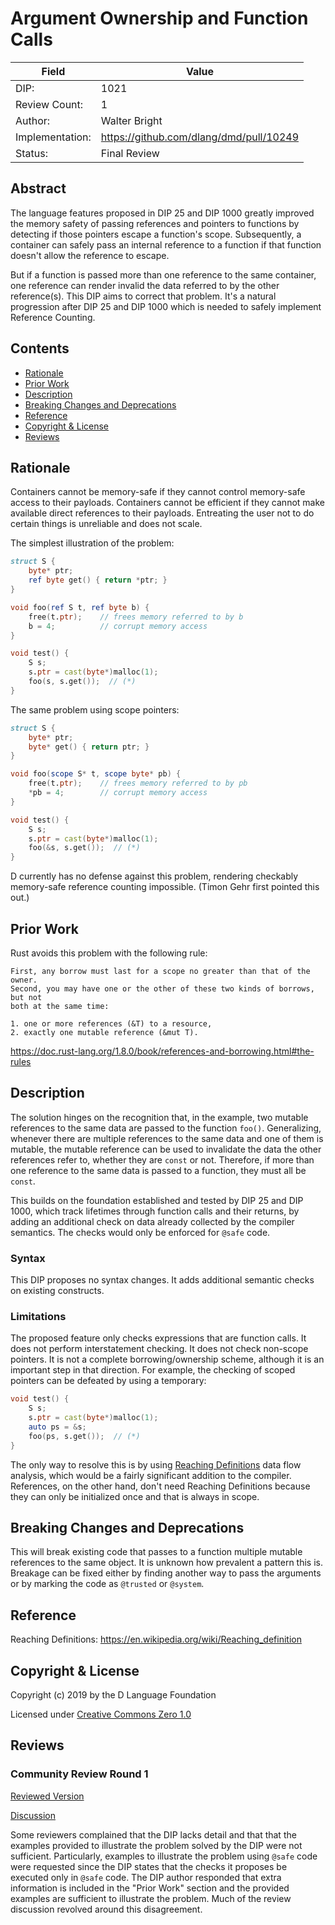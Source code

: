 # Argument Ownership and Function Calls


| Field           | Value                                                           |
|-----------------|-----------------------------------------------------------------|
| DIP:            | 1021                                                            |
| Review Count:   | 1                                                               |
| Author:         | Walter Bright                                                   |
| Implementation: | https://github.com/dlang/dmd/pull/10249                         |
| Status:         | Final Review                                                    |


## Abstract

The language features proposed in DIP 25 and DIP 1000 greatly improved the memory safety of passing
references and pointers to functions by detecting if those
pointers escape a function's scope. Subsequently, a container
can safely pass an internal reference to a function if that
function doesn't allow the reference to escape.

But if a function is passed more than one reference to the same container,
one reference can render invalid the data referred to by the other reference(s).
This DIP aims to correct that problem. It's a natural progression after
DIP 25 and DIP 1000 which is needed to safely implement Reference Counting.

## Contents
* [Rationale](#rationale)
* [Prior Work](#prior-work)
* [Description](#description)
* [Breaking Changes and Deprecations](#breaking-changes-and-deprecations)
* [Reference](#reference)
* [Copyright & License](#copyright--license)
* [Reviews](#reviews)

## Rationale

Containers cannot be memory-safe if they cannot control memory-safe
access to their payloads. Containers cannot be efficient if they cannot
make available direct references to their payloads. Entreating the user
not to do certain things is unreliable and does not scale.

The simplest illustration of the problem:

```d
struct S {
    byte* ptr;
    ref byte get() { return *ptr; }
}

void foo(ref S t, ref byte b) {
    free(t.ptr);    // frees memory referred to by b
    b = 4;          // corrupt memory access
}

void test() {
    S s;
    s.ptr = cast(byte*)malloc(1);
    foo(s, s.get());  // (*)
}
```
The same problem using scope pointers:
```d
struct S {
    byte* ptr;
    byte* get() { return ptr; }
}

void foo(scope S* t, scope byte* pb) {
    free(t.ptr);    // frees memory referred to by pb
    *pb = 4;        // corrupt memory access
}

void test() {
    S s;
    s.ptr = cast(byte*)malloc(1);
    foo(&s, s.get());  // (*)
}
```

D currently has no defense against this problem, rendering checkably memory-safe
reference counting impossible. (Timon Gehr first pointed this out.)

## Prior Work

Rust avoids this problem with the following rule:

```
First, any borrow must last for a scope no greater than that of the owner.
Second, you may have one or the other of these two kinds of borrows, but not
both at the same time:

1. one or more references (&T) to a resource,
2. exactly one mutable reference (&mut T).
```
  https://doc.rust-lang.org/1.8.0/book/references-and-borrowing.html#the-rules

## Description

The solution hinges on the recognition that, in the example, two mutable references
to the same data are passed to the function `foo()`. Generalizing, whenever there are
multiple references to the same data and one of them is mutable, the mutable reference
can be used to invalidate the data the other references refer to, whether they are
`const` or not. Therefore, if more than one reference to the same data is passed to
a function, they must all be `const`.

This builds on the foundation established and tested by DIP 25 and DIP 1000, which track lifetimes
through function calls and their returns, by adding an additional check on data
already collected by the compiler semantics. The checks would only be enforced for `@safe` code.

### Syntax

This DIP proposes no syntax changes. It adds additional semantic checks on existing
constructs.

### Limitations

The proposed feature only checks expressions that are function calls. It does not perform interstatement
checking. It does not check non-scope pointers. It is not a complete borrowing/ownership
scheme, although it is an important step in that direction. For example, the checking
of scoped pointers can be defeated by using a temporary:

```d
void test() {
    S s;
    s.ptr = cast(byte*)malloc(1);
    auto ps = &s;
    foo(ps, s.get());  // (*)
}
```
The only way to resolve this is by using [Reaching Definitions](#reference) data flow analysis, which
would be a fairly significant addition to the compiler. References, on the other hand, don't
need Reaching Definitions because they can only be initialized once and that is always
in scope.


## Breaking Changes and Deprecations

This will break existing code that passes to a function multiple mutable references to the same object.
It is unknown how prevalent a pattern this is. Breakage can be fixed either by
finding another way to pass the arguments or by marking the code as `@trusted`
or `@system`.


## Reference
Reaching Definitions: https://en.wikipedia.org/wiki/Reaching_definition


## Copyright & License

Copyright (c) 2019 by the D Language Foundation

Licensed under [Creative Commons Zero 1.0](https://creativecommons.org/publicdomain/zero/1.0/legalcode.txt)

## Reviews

### Community Review Round 1

[Reviewed Version](https://github.com/dlang/DIPs/blob/793f83911fdc8c88c6ef34e6a36b5e11e3e574e5/DIPs/DIP1021.md)

[Discussion](https://forum.dlang.org/post/voxipsuzjjmuffwlwofp@forum.dlang.org)

Some reviewers complained that the DIP lacks detail and that that the examples
provided to illustrate the problem solved by the DIP were not sufficient.
Particularly, examples to illustrate the problem using `@safe` code were
requested since the DIP states that the checks it proposes be executed only in
`@safe` code. The DIP author responded that extra information is included in
the "Prior Work" section and the provided examples are sufficient to illustrate
the problem. Much of the review discussion revolved around this disagreement.